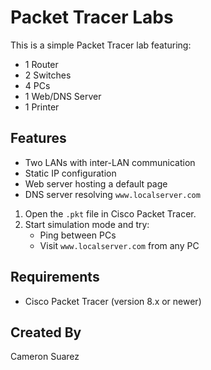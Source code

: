 # Packet Tracer Labs
This is a simple Packet Tracer lab featuring:
- 1 Router
- 2 Switches
- 4 PCs
- 1 Web/DNS Server
- 1 Printer

## Features

- Two LANs with inter-LAN communication
- Static IP configuration
- Web server hosting a default page
- DNS server resolving `www.localserver.com`

1. Open the `.pkt` file in Cisco Packet Tracer.
2. Start simulation mode and try:
   - Ping between PCs
   - Visit `www.localserver.com` from any PC
  
## Requirements

- Cisco Packet Tracer (version 8.x or newer)

## Created By

Cameron Suarez
